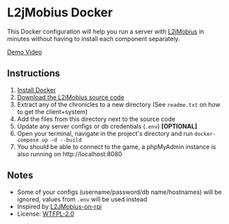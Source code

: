 # L2jMobius Docker

This Docker configuration will help you run a server with [L2jMobius](https://l2jmobius.org/) in minutes without having to install each component separately.

[Demo Video](https://www.youtube.com/watch?v=S7KnK9tn89A)

## Instructions

1. [Install Docker](https://docs.docker.com/engine/install/)
2. [Download the L2jMobius source code](https://bitbucket.org/MobiusDev/l2j_mobius/downloads/)
3. Extract any of the chronicles to a new directory (See `readme.txt` on how to get the client+system)
4. Add the files from this directory next to the source code
5. Update any server configs or db credentials (`.env`) **[OPTIONAL]**
6. Open your terminal, navigate in the project's directory and run `docker-compose up -d --build`
7. You should be able to connect to the game, a phpMyAdmin instance is also running on http://localhost:8080

## Notes

- Some of your configs (username/password/db name/hostnames) will be ignored, values from `.env` will be used instead
- Inspired by [L2JMobius-on-rpi](https://github.com/Eptarch/l2jmobius-on-rpi/)
- License: [WTFPL-2.0](https://www.tldrlegal.com/license/do-wtf-you-want-to-public-license-v2-wtfpl-2-0)
